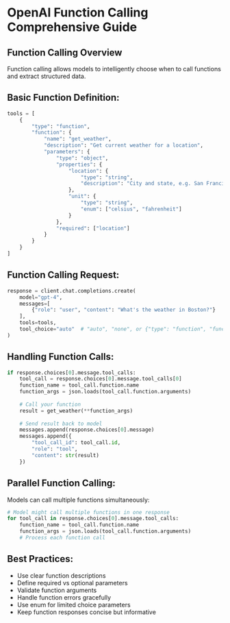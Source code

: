 # OpenAI Function Calling Comprehensive Guide

## Function Calling Overview
Function calling allows models to intelligently choose when to call functions and extract structured data.

## Basic Function Definition:
```python
tools = [
    {
        "type": "function",
        "function": {
            "name": "get_weather",
            "description": "Get current weather for a location",
            "parameters": {
                "type": "object",
                "properties": {
                    "location": {
                        "type": "string",
                        "description": "City and state, e.g. San Francisco, CA"
                    },
                    "unit": {
                        "type": "string",
                        "enum": ["celsius", "fahrenheit"]
                    }
                },
                "required": ["location"]
            }
        }
    }
]
```

## Function Calling Request:
```python
response = client.chat.completions.create(
    model="gpt-4",
    messages=[
        {"role": "user", "content": "What's the weather in Boston?"}
    ],
    tools=tools,
    tool_choice="auto"  # "auto", "none", or {"type": "function", "function": {"name": "function_name"}}
)
```

## Handling Function Calls:
```python
if response.choices[0].message.tool_calls:
    tool_call = response.choices[0].message.tool_calls[0]
    function_name = tool_call.function.name
    function_args = json.loads(tool_call.function.arguments)
    
    # Call your function
    result = get_weather(**function_args)
    
    # Send result back to model
    messages.append(response.choices[0].message)
    messages.append({
        "tool_call_id": tool_call.id,
        "role": "tool",
        "content": str(result)
    })
```

## Parallel Function Calling:
Models can call multiple functions simultaneously:
```python
# Model might call multiple functions in one response
for tool_call in response.choices[0].message.tool_calls:
    function_name = tool_call.function.name
    function_args = json.loads(tool_call.function.arguments)
    # Process each function call
```

## Best Practices:
- Use clear function descriptions
- Define required vs optional parameters
- Validate function arguments
- Handle function errors gracefully
- Use enum for limited choice parameters
- Keep function responses concise but informative